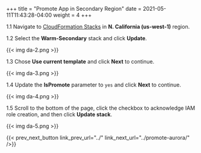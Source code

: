 +++
title = "Promote App in Secondary Region"
date =  2021-05-11T11:43:28-04:00
weight = 4
+++

1.1 Navigate to [CloudFormation Stacks](https://console.aws.amazon.com/cloudformation/home?region=us-west-1#/stacks/) in **N. California (us-west-1)** region.

1.2 Select the **Warm-Secondary** stack and click **Update**.

{{< img da-2.png >}}

1.3 Chose **Use current template** and click **Next** to continue.

{{< img da-3.png >}}

1.4 Update the **IsPromote** parameter to `yes` and click **Next** to continue.

{{< img da-4.png >}}

1.5 Scroll to the bottom of the page, click the checkbox to acknowledge IAM role creation, and then click **Update stack**.

{{< img da-5.png >}}

{{< prev_next_button link_prev_url="../" link_next_url="../promote-aurora/" />}}

